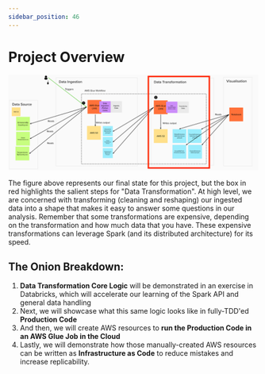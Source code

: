 ```yaml
---
sidebar_position: 46
---
```

# Project Overview

![project-structure-transformation-navi.png](./assets/project-structure-transformation-navi.png)

The figure above represents our final state for this project, but the box in red highlights the salient steps for "Data Transformation". At high level, we are concerned with transforming (cleaning and reshaping) our ingested data into a shape that makes it easy to answer some questions in our analysis. Remember that some transformations are expensive, depending on the transformation and how much data that you have. These expensive transformations can leverage Spark (and its distributed architecture) for its speed.

## The Onion Breakdown:
1. **Data Transformation Core Logic** will be demonstrated in an exercise in Databricks, which will accelerate our learning of the Spark API and general data handling
2. Next, we will showcase what this same logic looks like in fully-TDD'ed **Production Code**
3. And then, we will create AWS resources to **run the Production Code in an AWS Glue Job in the Cloud**
4. Lastly, we will demonstrate how those manually-created AWS resources can be written as **Infrastructure as Code** to reduce mistakes and increase replicability.

